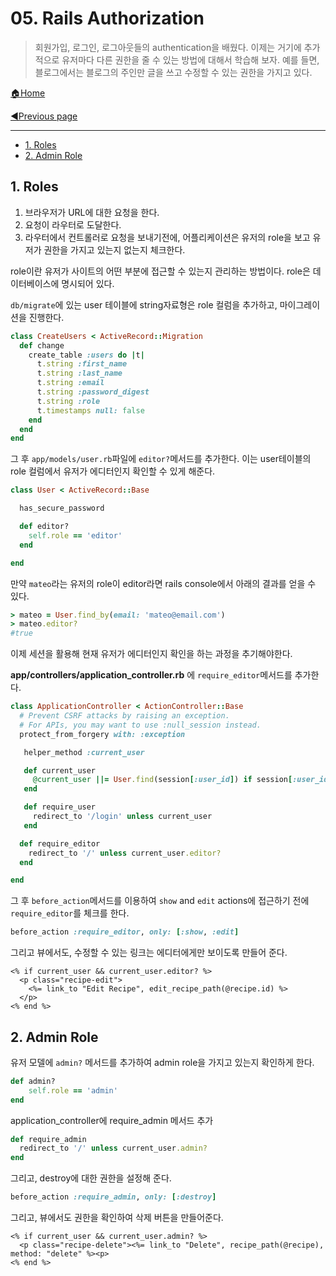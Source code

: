 # 05. Rails Authorization

>회원가입, 로그인, 로그아웃들의 authentication을 배웠다. 이제는 거기에 추가적으로 유저마다 다른 권한을 줄 수 있는 방법에 대해서 학습해 보자. 예를 들면, 블로그에서는 블로그의 주인만 글을 쓰고 수정할 수 있는 권한을 가지고 있다.

[🏠Home](https://github.com/batboy118/Study_Note)

[◀Previous page ](./README.md)

---

<!-- TOC -->

- [1. Roles](#1-roles)
- [2. Admin Role](#2-admin-role)

<!-- /TOC -->

## 1. Roles

1. 브라우저가 URL에 대한 요청을 한다.
2. 요청이 라우터로 도달한다.
3. 라우터에서 컨트롤러로 요청을 보내기전에, 어플리케이션은 유저의 role을 보고 유저가 권한을 가지고 있는지 없는지 체크한다.

role이란 유저가 사이트의 어떤 부분에 접근할 수 있는지 관리하는 방법이다. role은 데이터베이스에 명시되어 있다.

`db/migrate`에 있는 user 테이블에 string자료형은 role 컬럼을 추가하고, 마이그레이션을 진행한다.

```ruby
class CreateUsers < ActiveRecord::Migration
  def change
    create_table :users do |t|
      t.string :first_name
      t.string :last_name
      t.string :email
      t.string :password_digest
      t.string :role
      t.timestamps null: false
    end
  end
end
```

그 후 `app/models/user.rb`파일에 `editor?`메서드를 추가한다. 이는 user테이블의 role 컬럼에서 유저가 에디터인지 확인할 수 있게 해준다.

```ruby
class User < ActiveRecord::Base

  has_secure_password

  def editor?
    self.role == 'editor'
  end

end
```

만약 `mateo`라는 유저의 role이 editor라면 rails console에서 아래의 결과를 얻을 수 있다.

```ruby
> mateo = User.find_by(email: 'mateo@email.com')
> mateo.editor?
#true
```

이제 세션을 활용해 현재 유저가 에디터인지 확인을 하는 과정을 추기해야한다.

**app/controllers/application_controller.rb** 에 `require_editor`메서드를 추가한다.

```ruby
class ApplicationController < ActionController::Base
  # Prevent CSRF attacks by raising an exception.
  # For APIs, you may want to use :null_session instead.
  protect_from_forgery with: :exception

   helper_method :current_user

   def current_user
     @current_user ||= User.find(session[:user_id]) if session[:user_id]
   end

   def require_user
     redirect_to '/login' unless current_user
   end

  def require_editor
    redirect_to '/' unless current_user.editor?
  end

end
```

그 후  `before_action`메서드를 이용하여 `show` and `edit` actions에 접근하기 전에  `require_editor`를 체크를 한다.

```ruby
before_action :require_editor, only: [:show, :edit]
```

그리고 뷰에서도, 수정할 수 있는 링크는 에디터에게만 보이도록 만들어 준다.

```erb
<% if current_user && current_user.editor? %>
  <p class="recipe-edit">
    <%= link_to "Edit Recipe", edit_recipe_path(@recipe.id) %>
  </p>
<% end %>
```

## 2. Admin Role

유저 모델에 `admin?` 메서드를 추가하여 admin role을 가지고 있는지 확인하게 한다.

```ruby
def admin?
    self.role == 'admin'
end
```

application_controller에 require_admin 메서드 추가

```ruby
def require_admin
  redirect_to '/' unless current_user.admin?
end
```

그리고, destroy에 대한 권한을 설정해 준다.

```ruby
before_action :require_admin, only: [:destroy]
```

그리고, 뷰에서도 권한을 확인하여 삭제 버튼을 만들어준다.

```erb
<% if current_user && current_user.admin? %>
  <p class="recipe-delete"><%= link_to "Delete", recipe_path(@recipe), method: "delete" %><p>
<% end %>
```

